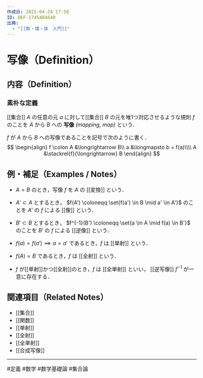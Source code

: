 ```yaml
---
作成日: 2025-04-24 17:50
ID: DEF-1745484640
出典:
  - "[[群・環・体　入門]]"
---
```


# 写像（Definition）

## 内容（Definition）

### 素朴な定義

[[集合]] $A$ の任意の元 $a$ に対して[[集合]] $B$ の元を唯1つ対応させるような規則 $f$ のことを $A$ から $B$ への **写像** *(mapping, map)* という．

$f$ が $A$ から $B$ への写像であることを記号で次のように書く．
$$
\begin{align}
f \colon A &\longrightarrow B\\
a &\longmapsto b = f(a)\\\\
A &\stackrel{f}{\longrightarrow} B
\end{align}
$$

## 例・補足（Examples / Notes）

- $A = B$ のとき，写像 $f$ を $A$ の [[変換]] という．
- $A' \subset A$ とするとき， $f(A') \coloneqq \set{f(a') \in B \mid a' \in A'}$ のことを $A'$ の $f$ による [[像]] という．
- $B' \subset B$ とするとき， $f^{-1}(B') \coloneqq \set{a \in A \mid f(a) \in B'}$ のことを $B'$ の $f$ による [[逆像]] という．

- $f(a) = f(a') \implies a = a'$ であるとき，$f$ は [[単射]] という．
- $f(A) = B$ であるとき，$f$ は [[全射]] という．
- $f$ が[[単射]]かつ[[全射]]のとき，$f$ は [[全単射]] といい， [[逆写像]] $f^{-1}$ が一意に存在する．

## 関連項目（Related Notes）

- [[集合]]
- [[関数]]
- [[単射]]
- [[全射]]
- [[全単射]]
- [[合成写像]]
---
#定義 #数学 #数学基礎論 #集合論 
